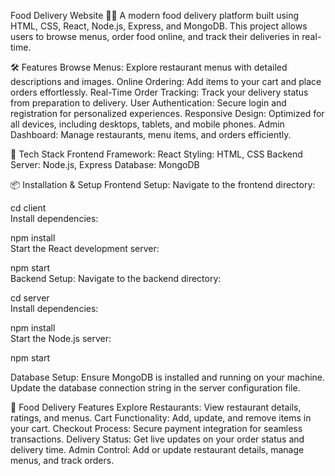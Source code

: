 Food Delivery Website 🍔🍕
A modern food delivery platform built using HTML, CSS, React, Node.js, Express, and MongoDB. This project allows users to browse menus, order food online, and track their deliveries in real-time.

🛠️ Features
Browse Menus: Explore restaurant menus with detailed descriptions and images.
Online Ordering: Add items to your cart and place orders effortlessly.
Real-Time Order Tracking: Track your delivery status from preparation to delivery.
User Authentication: Secure login and registration for personalized experiences.
Responsive Design: Optimized for all devices, including desktops, tablets, and mobile phones.
Admin Dashboard: Manage restaurants, menu items, and orders efficiently.

🚀 Tech Stack
Frontend
Framework: React
Styling: HTML, CSS
Backend
Server: Node.js, Express
Database: MongoDB

📦 Installation & Setup
Frontend Setup:
Navigate to the frontend directory:

cd client  
Install dependencies:

npm install  
Start the React development server:

npm start  
Backend Setup:
Navigate to the backend directory:

cd server  
Install dependencies:

npm install  
Start the Node.js server:

npm start  

Database Setup:
Ensure MongoDB is installed and running on your machine.
Update the database connection string in the server configuration file.

🍴 Food Delivery Features
Explore Restaurants: View restaurant details, ratings, and menus.
Cart Functionality: Add, update, and remove items in your cart.
Checkout Process: Secure payment integration for seamless transactions.
Delivery Status: Get live updates on your order status and delivery time.
Admin Control: Add or update restaurant details, manage menus, and track orders.
